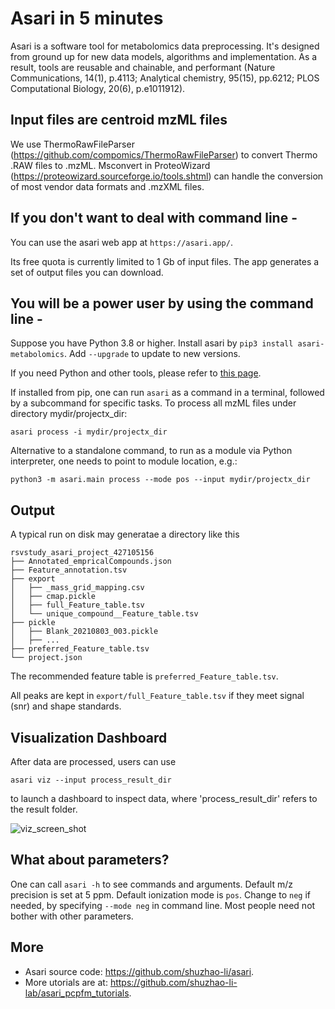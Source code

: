 # Asari in 5 minutes

Asari is a software tool for metabolomics data preprocessing. It's designed from ground up for new data models, algorithms and implementation. As a result, tools are reusable and chainable, and performant (Nature Communications, 14(1), p.4113; Analytical chemistry, 95(15), pp.6212; PLOS Computational Biology, 20(6), p.e1011912).

## Input files are centroid mzML files 
We use ThermoRawFileParser (https://github.com/compomics/ThermoRawFileParser) to convert Thermo .RAW files to .mzML. 
Msconvert in ProteoWizard (https://proteowizard.sourceforge.io/tools.shtml) can handle the conversion of most vendor data formats and .mzXML files.

## If you don't want to deal with command line -
You can use the asari web app at `https://asari.app/`. 

Its free quota is currently limited to 1 Gb of input files. The app generates a set of output files you can download.

## You will be a power user by using the command line -
Suppose you have Python 3.8 or higher. Install asari by 
 `pip3 install asari-metabolomics`. Add `--upgrade` to update to new versions.

If you need Python and other tools, please refer to [this page](/Installation_Preparation.md).

If installed from pip, one can run `asari` as a command in a terminal, followed by a subcommand for specific tasks.
To process all mzML files under directory mydir/projectx_dir:

`asari process -i mydir/projectx_dir`

Alternative to a standalone command, to run as a module via Python interpreter, one needs to point to module location, e.g.:

`python3 -m asari.main process --mode pos --input mydir/projectx_dir`

## Output

A typical run on disk may generatae a directory like this

    rsvstudy_asari_project_427105156
    ├── Annotated_empricalCompounds.json
    ├── Feature_annotation.tsv
    ├── export
    │   ├── _mass_grid_mapping.csv
    │   ├── cmap.pickle
    │   ├── full_Feature_table.tsv
    │   └── unique_compound__Feature_table.tsv
    ├── pickle
    │   ├── Blank_20210803_003.pickle
    │   ├── ...
    ├── preferred_Feature_table.tsv
    └── project.json

The recommended feature table is `preferred_Feature_table.tsv`. 

All peaks are kept in `export/full_Feature_table.tsv` if they meet signal (snr) and shape standards.  

## Visualization Dashboard
After data are processed, users can use 

`asari viz --input process_result_dir` 

to launch a dashboard to inspect data, where 'process_result_dir' refers to the result folder. 
 
![viz_screen_shot](https://github.com/shuzhao-li-lab/asari/blob/main/docs/source/_static/viz_screen_shot20220518.png)

## What about parameters?
One can call `asari -h` to see commands and arguments.
Default m/z precision is set at 5 ppm. Default ionization mode is `pos`. Change to `neg` if needed, by specifying `--mode neg` in command line.
Most people need not bother with other parameters.

## More 
- Asari source code: https://github.com/shuzhao-li/asari. 
- More utorials are at:  https://github.com/shuzhao-li-lab/asari_pcpfm_tutorials.
